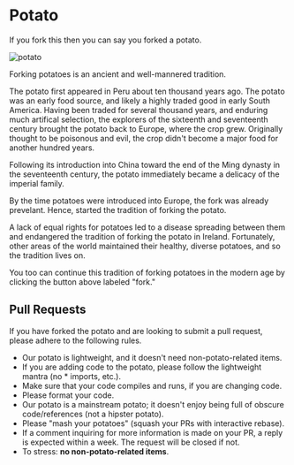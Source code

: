 Potato
======

If you fork this then you can say you forked a potato.

![potato](http://i.imgur.com/dRnvRZZ.jpg)

Forking potatoes is an ancient and well-mannered tradition.

The potato first appeared in Peru about ten thousand years ago. The potato was an early food source, and likely a highly traded good in early South America. Having been traded for several thousand years, and enduring much artifical selection, the explorers of the sixteenth and seventeenth century brought the potato back to Europe, where the crop grew. Originally thought to be poisonous and evil, the crop didn't become a major food for another hundred years.

Following its introduction into China toward the end of the Ming dynasty in the seventeenth century, the potato immediately became a delicacy of the imperial family.

By the time potatoes were introduced into Europe, the fork was already prevelant. Hence, started the tradition of forking the potato.

A lack of equal rights for potatoes led to a disease spreading between them and endangered the tradition of forking the potato in Ireland. Fortunately, other areas of the world maintained their healthy, diverse potatoes, and so the tradition lives on.

You too can continue this tradition of forking potatoes in the modern age by clicking the button above labeled "fork."

Pull Requests
-------------

If you have forked the potato and are looking to submit a pull request, please adhere to the following rules.

- Our potato is lightweight, and it doesn't need non-potato-related items.
- If you are adding code to the potato, please follow the lightweight mantra (no * imports, etc.).
- Make sure that your code compiles and runs, if you are changing code.
- Please format your code.
- Our potato is a mainstream potato; it doesn't enjoy being full of obscure code/references (not a hipster potato).
- Please "mash your potatoes" (squash your PRs with interactive rebase).
- If a comment inquiring for more information is made on your PR, a reply is expected within a week. The request will be closed if not.
- To stress: **no non-potato-related items**.
